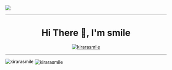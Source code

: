 <img src="https://cdn.jsdelivr.net/gh/kirarasmile/smilecli-tools-ImageHosting/img/page-head-img/page29.png">
<hr />
<p><h1 align="center">Hi There 👋, I'm smile</h1></p>
<p align="center"><a href="https://github.com/ryo-ma/github-profile-trophy"><img src="https://github-profile-trophy.vercel.app/?username=kirarasmile&theme=gruvbox&title=MultiLanguage,Repositories,Commits,Stars,Followers,PullRequest" alt="kirarasmile" /></a></p>
<hr />
<p><img src="https://github-readme-stats.vercel.app/api/top-langs?username=kirarasmile&show_icons=true&theme=cobalt&locale=en&layout=compact" alt="kirarasmile" />
<img align="center" src="https://github-readme-stats.vercel.app/api?username=kirarasmile&show_icons=true&theme=cobalt&locale=en" alt="kirarasmile" /></p>

